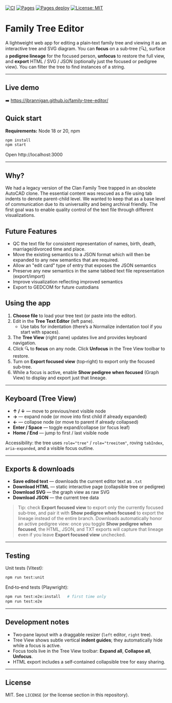 [![CI](https://github.com/jbrannigan/family-tree-editor/actions/workflows/ci.yml/badge.svg)](https://github.com/jbrannigan/family-tree-editor/actions/workflows/ci.yml)
[![Pages](https://github.com/jbrannigan/family-tree-editor/actions/workflows/pages.yml/badge.svg)](https://github.com/jbrannigan/family-tree-editor/actions/workflows/pages.yml)
[![Pages deploy](https://img.shields.io/github/deployments/jbrannigan/family-tree-editor/github-pages?label=pages&logo=github)](https://github.com/jbrannigan/family-tree-editor/deployments/github-pages)
[![License: MIT](https://img.shields.io/badge/License-MIT-yellow.svg)](LICENSE)

# Family Tree Editor

A lightweight web app for editing a plain‑text family tree and viewing it as an interactive tree and SVG diagram. You can **focus** on a sub‑tree (🔍), surface a **pedigree lineage** for the focused person, **unfocus** to restore the full view, and **export** HTML / SVG / JSON (optionally just the focused or pedigree view). You can filter the tree to find instances of a string.

---

## Live demo

➡️ https://jbrannigan.github.io/family-tree-editor/

## Quick start

**Requirements:** Node 18 or 20, npm

```bash
npm install
npm start
```

Open http://localhost:3000

---

## Why?

We had a legacy version of the Clan Family Tree trapped in an obsolete AutoCAD clone. The essential content was rescued as a file using tab indents to denote parent-child level. We wanted to keep that as a base level of communication due to its universality and being archival friendly. The first goal was to enable quality control of the text file through different visualizations.

## Future Features

- QC the text file for consistent representation of names, birth, death, marriage/divorced time and place.
- Move the existing semantics to a JSON format which will then be expanded to any new semantics that are required.
- Allow an "edit card" type of entry that exposes the JSON semantics
- Preserve any new semantics in the same tabbed text file representation (export/import)
- Improve visualization reflecting improved semantics
- Export to GEDCOM for future custodians

## Using the app

1. **Choose file** to load your tree text (or paste into the editor).
2. Edit in the **Tree Text Editor** (left pane).
   - Use tabs for indentation (there’s a Normalize indentation tool if you start with spaces).
3. The **Tree View** (right pane) updates live and provides keyboard navigation.
4. Click 🔍 to **focus** on any node. Click **Unfocus** in the Tree View toolbar to restore.
5. Turn on **Export focused view** (top‑right) to export only the focused sub‑tree.
6. While a focus is active, enable **Show pedigree when focused** (Graph View) to display and export just that lineage.

---

## Keyboard (Tree View)

- **↑ / ↓** — move to previous/next visible node
- **→** — expand node (or move into first child if already expanded)
- **←** — collapse node (or move to parent if already collapsed)
- **Enter / Space** — toggle expand/collapse (or focus leaf)
- **Home / End** — jump to first / last visible node

Accessibility: the tree uses `role="tree"` / `role="treeitem"`, roving `tabIndex`, `aria-expanded`, and a visible focus outline.

---

## Exports & downloads

- **Save edited text** — downloads the current editor text as `.txt`
- **Download HTML** — static interactive page (collapsible tree or pedigree)
- **Download SVG** — the graph view as raw SVG
- **Download JSON** — the current tree data

> Tip: check **Export focused view** to export only the currently focused sub‑tree, and pair it with **Show pedigree when focused** to 
> export the lineage instead of the entire branch. Downloads automatically honor an active pedigree view: once you toggle **Show pedigree when focused**, the HTML, JSON, and TXT exports will capture that lineage even if you leave **Export focused view** unchecked.


---

## Testing

Unit tests (Vitest):

```bash
npm run test:unit
```

End‑to‑end tests (Playwright):

```bash
npm run test:e2e:install   # first time only
npm run test:e2e
```

---

## Development notes

- Two‑pane layout with a draggable resizer (`left` editor, `right` tree).
- Tree View shows subtle vertical **indent guides**; they automatically hide while a focus is active.
- Focus tools live in the Tree View toolbar: **Expand all**, **Collapse all**, **Unfocus**.
- HTML export includes a self‑contained collapsible tree for easy sharing.

---

## License

MIT. See `LICENSE` (or the license section in this repository).

<!-- preview check: 2025-08-17T05:02:55Z -->

